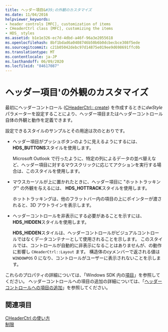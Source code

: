 ```yaml
---
title: ヘッダー項目&#39;の外観のカスタマイズ
ms.date: 11/04/2016
helpviewer_keywords:
- header controls [MFC], customization of items
- CHeaderCtrl class [MFC], customizing the items
- HDS_ styles
ms.assetid: b1e1e326-ec7d-4dbd-a46f-96a3e2055618
ms.openlocfilehash: 8bf1bdad6a0408746b50b6b0dcbecbce308f5ede
ms.sourcegitcommit: c21b05042debc97d14875e019ee9d698691ffc0b
ms.translationtype: MT
ms.contentlocale: ja-JP
ms.lasthandoff: 06/09/2020
ms.locfileid: "84617087"
---
```

# <a name="customizing-the-header-item39s-appearance"></a>ヘッダー項目&#39;の外観のカスタマイズ

最初にヘッダーコントロール ([CHeaderCtrl:: create](reference/cheaderctrl-class.md#create)) を作成するときに*dwStyle*パラメーターを設定することにより、ヘッダー項目またはヘッダーコントロール自体の外観と動作を定義できます。

設定できるスタイルのサンプルとその用途は次のとおりです。

- ヘッダー項目がプッシュボタンのように見えるようにするには、 **HDS_BUTTONS**スタイルを使用します。

   Microsoft Outlook で行ったように、特定の列によるデータの並べ替えなど、ヘッダー項目に対するマウスクリックに応じてアクションを実行する場合は、このスタイルを使用します。

- マウスカーソルが上に置かれたときに、ヘッダー項目に "ホットトラッキング" の外観を与えるには、 **HDS_HOTTRACK**スタイルを使用します。

   ホットトラッキングは、他のフラットバー内の項目の上にポインターが渡されると、3D アウトラインを表示します。

- ヘッダーコントロールを非表示にする必要があることを示すには、 **HDS_HIDDEN**スタイルを使用します。

   **HDS_HIDDEN**スタイルは、ヘッダーコントロールがビジュアルコントロールではなくデータコンテナーとして使用されることを示します。 このスタイルでは、コントロールが自動的に非表示になることはありませんが、の動作に影響し `CHeaderCtrl::Layout` ます。 構造体の*cy*メンバーで返される値は `WINDOWPOS` 0 になり、コントロールがユーザーに表示されないことを示します。

これらのプロパティの詳細については、「Windows SDK 内の[項目](/windows/win32/Controls/header-controls)」を参照してください。 ヘッダーコントロールへの項目の追加の詳細については、「[ヘッダーコントロールへの項目の追加](adding-items-to-the-header-control.md)」を参照してください。

## <a name="see-also"></a>関連項目

[CHeaderCtrl の使い方](using-cheaderctrl.md)<br/>
[制限](controls-mfc.md)
